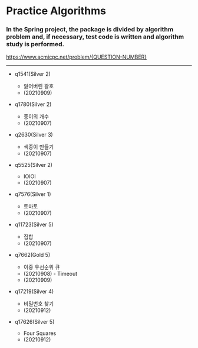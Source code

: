 # Practice Algorithms

### In the Spring project, the package is divided by algorithm problem and, if necessary, test code is written and algorithm study is performed.

https://www.acmicpc.net/problem/{QUESTION-NUMBER}

---------------------------------------------------------------------

+ q1541(Silver 2)

  - 잃어버린 괄호
  - (20210909)


+ q1780(Silver 2)

  - 종이의 개수
  - (20210907)
  

+ q2630(Silver 3)

  - 색종이 만들기
  - (20210907)


+ q5525(Silver 2)

  - IOIOI
  - (20210907)


+ q7576(Silver 1)

  - 토마토
  - (20210907)


+ q11723(Silver 5)

  - 집합
  - (20210907)


+ q7662(Gold 5)
  - 이중 우선순위 큐
  - (20210908) - Timeout
  - (20210909)
  

+ q17219(Silver 4)
  - 비밀번호 찾기
  - (20210912)


+ q17626(Silver 5)
  - Four Squares
  - (20210912)